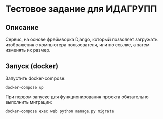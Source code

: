 # Тестовое задание для ИДАГРУПП


## Описание
Сервис, на основе фреймворка Django, который позволяет загружать изображения с компьютера пользователя, или по ссылке, а затем изменять их размер. 


## Запуск (docker)

Запустить docker-compose:

```docker-compose up```

При первом запуске для функционирования проекта обязательно выполнить миграции: 

```docker-compose exec web python manage.py migrate```
